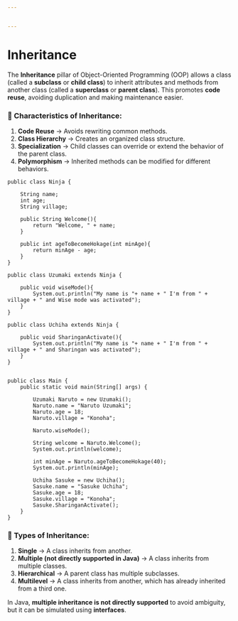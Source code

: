 ```yaml
---


---
```


<h1 id="inheritance">Inheritance</h1>
<p>The <strong>Inheritance</strong> pillar of Object-Oriented Programming (OOP) allows a class (called a <strong>subclass</strong> or <strong>child class</strong>) to inherit attributes and methods from another class (called a <strong>superclass</strong> or <strong>parent class</strong>). This promotes <strong>code reuse</strong>, avoiding duplication and making maintenance easier.</p>
<h3 id="🔹-characteristics-of-inheritance">🔹 Characteristics of Inheritance:</h3>
<ol>
<li><strong>Code Reuse</strong> → Avoids rewriting common methods.</li>
<li><strong>Class Hierarchy</strong> → Creates an organized class structure.</li>
<li><strong>Specialization</strong> → Child classes can override or extend the behavior of the parent class.</li>
<li><strong>Polymorphism</strong> → Inherited methods can be modified for different behaviors.</li>
</ol>

```
public class Ninja {  
  
    String name;  
    int age;  
    String village;  
  
    public String Welcome(){  
        return "Welcome, " + name;  
    }  
  
    public int ageToBecomeHokage(int minAge){  
        return minAge - age;  
    }  
}

public class Uzumaki extends Ninja {  
  
    public void wiseMode(){  
        System.out.println("My name is "+ name + " I'm from " + village + " and Wise mode was activated");  
    }  
}

public class Uchiha extends Ninja {  
  
    public void SharinganActivate(){  
        System.out.println("My name is "+ name + " I'm from " + village + " and Sharingan was activated");  
    }  
}


public class Main {  
    public static void main(String[] args) {  
  
        Uzumaki Naruto = new Uzumaki();  
        Naruto.name = "Naruto Uzumaki";  
        Naruto.age = 18;  
        Naruto.village = "Konoha";  
  
        Naruto.wiseMode();  
  
        String welcome = Naruto.Welcome();  
        System.out.println(welcome);  
  
        int minAge = Naruto.ageToBecomeHokage(40);  
        System.out.println(minAge);  
  
        Uchiha Sasuke = new Uchiha();  
        Sasuke.name = "Sasuke Uchiha";  
        Sasuke.age = 18;  
        Sasuke.village = "Konoha";  
        Sasuke.SharinganActivate();  
    }  
}
```

<h3 id="🔹-types-of-inheritance">🔹 Types of Inheritance:</h3>
<ol>
<li><strong>Single</strong> → A class inherits from another.</li>
<li><strong>Multiple (not directly supported in Java)</strong> → A class inherits from multiple classes.</li>
<li><strong>Hierarchical</strong> → A parent class has multiple subclasses.</li>
<li><strong>Multilevel</strong> → A class inherits from another, which has already inherited from a third one.</li>
</ol>
<p>In Java, <strong>multiple inheritance is not directly supported</strong> to avoid ambiguity, but it can be simulated using <strong>interfaces</strong>.</p>

